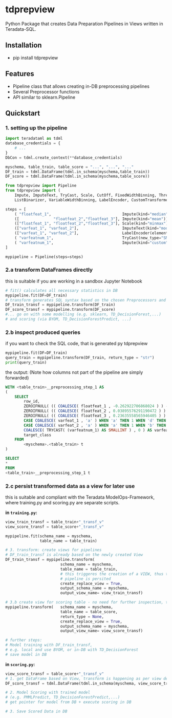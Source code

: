 # tdprepview

Python Package that creates Data Preparation Pipelines in Views written in Teradata-SQL.

## Installation


* pip install tdprepview

## Features

* Pipeline class that allows creating in-DB preprocessing pipelines
* Several Preprocessor functions
* API similar to sklearn.Pipeline

## Quickstart

### 1. setting up the pipeline

```python
import teradataml as tdml
database_credentials = {
    # ...
}
DbCon = tdml.create_context(**database_credentials)

myschema, table_train, table_score = "...", "...", "..."
DF_train = tdml.DataFrame(tdml.in_schema(myschema,table_train))
DF_score = tdml.DataFrame(tdml.in_schema(myschema,table_score))

from tdprepview import Pipeline
from tdprepview import (
    Impute, ImputeText, TryCast, Scale, CutOff, FixedWidthBinning, ThresholdBinarizer, 
    ListBinarizer, VariableWidthBinning, LabelEncoder, CustomTransformer)

steps = [
    ( "floatfeat_1",                               Impute(kind="median")),
    ([               "floatfeat_2","floatfeat_3"], Impute(kind="mean")),
    (["floatfeat_1", "floatfeat_2","floatfeat_3"], Scale(kind="minmax")),  
    (["varfeat_1", "varfeat_2"],                   ImputeText(kind="mode")),
    (["varfeat_1", "varfeat_2"],                   LabelEncoder(elements="TOP2")),
    ( "varfeatnum_1",                              TryCast(new_type="SMALLINT")),
    ( "varfeatnum_1",                              Impute(kind="custom",value=0)),
]

mypipeline = Pipeline(steps=steps)

```

### 2.a transform DataFrames directly
this is suitable if you are working in a sandbox Jupyter Notebook
```python
# fit() calculates all necessary statistics in DB
mypipeline.fit(DF=DF_train)
# transform generates SQL syntax based on the chosen Preprocessors and the statistics from fit()
DF_train_transf = mypipeline.transform(DF_train)
DF_score_transf = mypipeline.transform(DF_score)
#... go on with some modelling (e.g. sklearn, TD_DecisionForest,...) 
# and scoring (via BYOM, TD_DecisionForestPredict, ...)
```

### 2.b inspect produced queries
if you want to check the SQL code, that is generated py tdprepview
```python
mypipeline.fit(DF=DF_train)
query_train = mypipeline.transform(DF_train, return_type = "str")
print(query_train)
```
the output: (Note how columns not part of the pipeline are simply forwarded)
```sql
WITH <table_train>__preprocessing_step_1 AS
(
    SELECT
        row_id,
        ZEROIFNULL( (( COALESCE( floatfeat_1 , -0.262922706868024 ) ) - -6.576214768101721 ) / NULLIF( 11.093711340165122 , 0) ) AS floatfeat_1,
        ZEROIFNULL( (( COALESCE( floatfeat_2 , 0.03895576291190472 ) ) - -4.713205685419851 ) / NULLIF( 10.958731215919869 , 0) ) AS floatfeat_2,
        ZEROIFNULL( (( COALESCE( floatfeat_3 , 0.23635558565946405 ) ) - -8.212740405863835 ) / NULLIF( 17.35185778667197 , 0) ) AS floatfeat_3,
        CASE COALESCE( varfeat_1 , 'a' ) WHEN 'a' THEN 1 WHEN 'd' THEN 2 ELSE 0 END  AS varfeat_1,
        CASE COALESCE( varfeat_2 , 'a' ) WHEN 'a' THEN 1 WHEN 'b' THEN 2 ELSE 0 END  AS varfeat_2,
        COALESCE( TRYCAST( (varfeatnum_1) AS SMALLINT ) , 0 ) AS varfeatnum_1,
        target_class
    FROM
        <myschema>.<table_train> t
)

SELECT
*
FROM
<table_train>__preprocessing_step_1 t
```


### 2.c persist transformed data as a view for later use
this is suitable and compliant with the Teradata ModelOps-Framework, where training.py and scoring.py 
are separate scripts.

__in `training.py`:__
```python
view_train_transf = table_train+"_transf_v"
view_score_transf = table_score+"_transf_v"

mypipeline.fit(schema_name = myschema, 
               table_name = table_train)

# 3. transform: create views for pipelines
# DF_train_transf is already based on the newly created View
DF_train_transf = mypipeline.transform(
                        schema_name = myschema, 
                        table_name = table_train,
                        # this triggeres the creation of a VIEW, thus the transformation 
                        # pipeline is persited
                        create_replace_view = True, 
                        output_schema_name = myschema, 
                        output_view_name= view_train_transf)

# 3.b create view for scoring table - no need for further inspection, thus no return
mypipeline.transform(   schema_name = myschema, 
                        table_name = table_score,
                        return_type = None,
                        create_replace_view = True, 
                        output_schema_name = myschema, 
                        output_view_name= view_score_transf)

# further steps:
# Model training with DF_train_transf, 
# e.g. local and use BYOM, or in-DB with TD_DecisionForest
# save model in DB
```

__in `scoring.py`:__
```python
view_score_transf = table_score+"_transf_v"
# 1. get DataFrame based on View, transform is happening as per view definition
DF_score_transf = tdml.DataFrame(tdml.in_schema(myschema, view_score_transf))

# 2. Model Scoring with trained model 
# (e.g. PMMLPredict, TD_DecisionForestPredict,...)
# get pointer for model from DB + execute scoring in DB

# 3. Save Scored Data in DB
```

